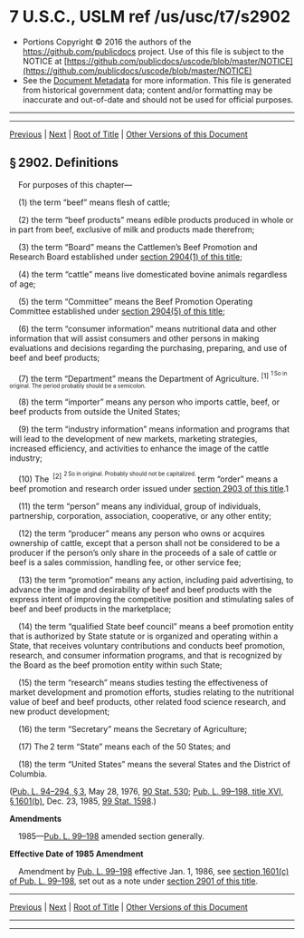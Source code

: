 ---
---

# 7 U.S.C., USLM ref /us/usc/t7/s2902

* Portions Copyright © 2016 the authors of the https://github.com/publicdocs project.
  Use of this file is subject to the NOTICE at [https://github.com/publicdocs/uscode/blob/master/NOTICE](https://github.com/publicdocs/uscode/blob/master/NOTICE)
* See the [Document Metadata](././../../../..//README.md) for more information.
  This file is generated from historical government data; content and/or formatting may be inaccurate and out-of-date and should not be used for official purposes.

----------
----------

[Previous](./../../../..//us/usc/t7/ch62/m__us_usc_t7_s2901.md) | [Next](./../../../..//us/usc/t7/ch62/m__us_usc_t7_s2903.md) | [Root of Title](./../../../../) | [Other Versions of this Document](https://publicdocs.github.io/go/links?ns=uslm&ref=%2Fus%2Fusc%2Ft7%2Fs2902)

## § 2902. Definitions

    For purposes of this chapter—

    (1) the term “beef” means flesh of cattle;

    (2) the term “beef products” means edible products produced in whole or in part from beef, exclusive of milk and products made therefrom;

    (3) the term “Board” means the Cattlemen’s Beef Promotion and Research Board established under [section 2904(1) of this title][/us/usc/t7/s2904/1];

    (4) the term “cattle” means live domesticated bovine animals regardless of age;

    (5) the term “Committee” means the Beef Promotion Operating Committee established under [section 2904(5) of this title][/us/usc/t7/s2904/5];

    (6) the term “consumer information” means nutritional data and other information that will assist consumers and other persons in making evaluations and decisions regarding the purchasing, preparing, and use of beef and beef products;

    (7) the term “Department” means the Department of Agriculture. <sup>\[1\]</sup>  <sup><sup> 1 So in original. The period probably should be a semicolon. </sup></sup> 

    (8) the term “importer” means any person who imports cattle, beef, or beef products from outside the United States;

    (9) the term “industry information” means information and programs that will lead to the development of new markets, marketing strategies, increased efficiency, and activities to enhance the image of the cattle industry;

    (10) The  <sup>\[2\]</sup>  <sup><sup> 2 So in original. Probably should not be capitalized. </sup></sup>  term “order” means a beef promotion and research order issued under [section 2903 of this title][/us/usc/t7/s2903].1

    (11) the term “person” means any individual, group of individuals, partnership, corporation, association, cooperative, or any other entity;

    (12) the term “producer” means any person who owns or acquires ownership of cattle, except that a person shall not be considered to be a producer if the person’s only share in the proceeds of a sale of cattle or beef is a sales commission, handling fee, or other service fee;

    (13) the term “promotion” means any action, including paid advertising, to advance the image and desirability of beef and beef products with the express intent of improving the competitive position and stimulating sales of beef and beef products in the marketplace;

    (14) the term “qualified State beef council” means a beef promotion entity that is authorized by State statute or is organized and operating within a State, that receives voluntary contributions and conducts beef promotion, research, and consumer information programs, and that is recognized by the Board as the beef promotion entity within such State;

    (15) the term “research” means studies testing the effectiveness of market development and promotion efforts, studies relating to the nutritional value of beef and beef products, other related food science research, and new product development;

    (16) the term “Secretary” means the Secretary of Agriculture;

    (17) The 2 term “State” means each of the 50 States; and

    (18) the term “United States” means the several States and the District of Columbia.

([Pub. L. 94–294, § 3][/us/pl/94/294/s3], May 28, 1976, [90 Stat. 530][/us/stat/90/530]; [Pub. L. 99–198, title XVI, § 1601(b)][/us/pl/99/198/s1601/b], Dec. 23, 1985, [99 Stat. 1598][/us/stat/99/1598].)

 __Amendments__ 

    1985—[Pub. L. 99–198][/us/pl/99/198] amended section generally.

 __Effective Date of 1985 Amendment__ 

    Amendment by [Pub. L. 99–198][/us/pl/99/198] effective Jan. 1, 1986, see [section 1601(c) of Pub. L. 99–198][/us/pl/99/198/s1601/c], set out as a note under [section 2901 of this title][/us/usc/t7/s2901].

----------

[Previous](./../../../..//us/usc/t7/ch62/m__us_usc_t7_s2901.md) | [Next](./../../../..//us/usc/t7/ch62/m__us_usc_t7_s2903.md) | [Root of Title](./../../../../) | [Other Versions of this Document](https://publicdocs.github.io/go/links?ns=uslm&ref=%2Fus%2Fusc%2Ft7%2Fs2902)

----------
----------

[/us/usc/t7/s2904/1]: https://publicdocs.github.io/go/links?ns=uslm&ref=%2Fus%2Fusc%2Ft7%2Fs2904%2F1
[/us/usc/t7/s2904/5]: https://publicdocs.github.io/go/links?ns=uslm&ref=%2Fus%2Fusc%2Ft7%2Fs2904%2F5
[/us/usc/t7/s2903]: https://publicdocs.github.io/go/links?ns=uslm&ref=%2Fus%2Fusc%2Ft7%2Fs2903
[/us/pl/94/294/s3]: https://publicdocs.github.io/go/links?ns=uslm&ref=%2Fus%2Fpl%2F94%2F294%2Fs3
[/us/stat/90/530]: https://publicdocs.github.io/go/links?ns=uslm&ref=%2Fus%2Fstat%2F90%2F530
[/us/pl/99/198/s1601/b]: https://publicdocs.github.io/go/links?ns=uslm&ref=%2Fus%2Fpl%2F99%2F198%2Fs1601%2Fb
[/us/stat/99/1598]: https://publicdocs.github.io/go/links?ns=uslm&ref=%2Fus%2Fstat%2F99%2F1598
[/us/pl/99/198]: https://publicdocs.github.io/go/links?ns=uslm&ref=%2Fus%2Fpl%2F99%2F198
[/us/pl/99/198]: https://publicdocs.github.io/go/links?ns=uslm&ref=%2Fus%2Fpl%2F99%2F198
[/us/pl/99/198/s1601/c]: https://publicdocs.github.io/go/links?ns=uslm&ref=%2Fus%2Fpl%2F99%2F198%2Fs1601%2Fc
[/us/usc/t7/s2901]: https://publicdocs.github.io/go/links?ns=uslm&ref=%2Fus%2Fusc%2Ft7%2Fs2901


